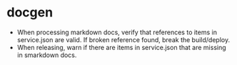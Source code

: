 # docgen

- When processing markdown docs, verify that references to items in service.json
are valid. If broken reference found, break the build/deploy.
- When releasing, warn if there are items in service.json that are missing in
smarkdown docs.
